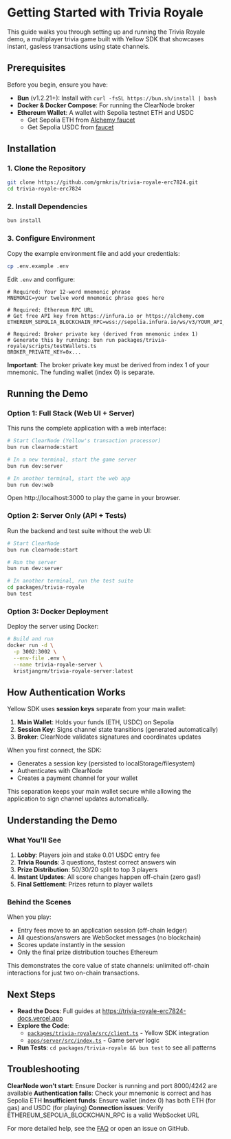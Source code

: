 # Getting Started with Trivia Royale

This guide walks you through setting up and running the Trivia Royale demo, a multiplayer trivia game built with Yellow SDK that showcases instant, gasless transactions using state channels.

## Prerequisites

Before you begin, ensure you have:

- **Bun** (v1.2.21+): Install with `curl -fsSL https://bun.sh/install | bash`
- **Docker & Docker Compose**: For running the ClearNode broker
- **Ethereum Wallet**: A wallet with Sepolia testnet ETH and USDC
  - Get Sepolia ETH from [Alchemy faucet](https://www.alchemy.com/faucets/ethereum-sepolia)
  - Get Sepolia USDC from [faucet](https://faucet.circle.com/)

## Installation

### 1. Clone the Repository

```bash
git clone https://github.com/grmkris/trivia-royale-erc7824.git
cd trivia-royale-erc7824
```

### 2. Install Dependencies

```bash
bun install
```

### 3. Configure Environment

Copy the example environment file and add your credentials:

```bash
cp .env.example .env
```

Edit `.env` and configure:

```env
# Required: Your 12-word mnemonic phrase
MNEMONIC=your twelve word mnemonic phrase goes here

# Required: Ethereum RPC URL
# Get free API key from https://infura.io or https://alchemy.com
ETHEREUM_SEPOLIA_BLOCKCHAIN_RPC=wss://sepolia.infura.io/ws/v3/YOUR_API_KEY

# Required: Broker private key (derived from mnemonic index 1)
# Generate this by running: bun run packages/trivia-royale/scripts/testWallets.ts
BROKER_PRIVATE_KEY=0x...
```

**Important**: The broker private key must be derived from index 1 of your mnemonic. The funding wallet (index 0) is separate.

## Running the Demo

### Option 1: Full Stack (Web UI + Server)

This runs the complete application with a web interface:

```bash
# Start ClearNode (Yellow's transaction processor)
bun run clearnode:start

# In a new terminal, start the game server
bun run dev:server

# In another terminal, start the web app
bun run dev:web
```

Open http://localhost:3000 to play the game in your browser.

### Option 2: Server Only (API + Tests)

Run the backend and test suite without the web UI:

```bash
# Start ClearNode
bun run clearnode:start

# Run the server
bun run dev:server

# In another terminal, run the test suite
cd packages/trivia-royale
bun test
```

### Option 3: Docker Deployment

Deploy the server using Docker:

```bash
# Build and run
docker run -d \
  -p 3002:3002 \
  --env-file .env \
  --name trivia-royale-server \
  kristjangrm/trivia-royale-server:latest
```

## How Authentication Works

Yellow SDK uses **session keys** separate from your main wallet:

1. **Main Wallet**: Holds your funds (ETH, USDC) on Sepolia
2. **Session Key**: Signs channel state transitions (generated automatically)
3. **Broker**: ClearNode validates signatures and coordinates updates

When you first connect, the SDK:
- Generates a session key (persisted to localStorage/filesystem)
- Authenticates with ClearNode
- Creates a payment channel for your wallet

This separation keeps your main wallet secure while allowing the application to sign channel updates automatically.

## Understanding the Demo

### What You'll See

1. **Lobby**: Players join and stake 0.01 USDC entry fee
2. **Trivia Rounds**: 3 questions, fastest correct answers win
3. **Prize Distribution**: 50/30/20 split to top 3 players
4. **Instant Updates**: All score changes happen off-chain (zero gas!)
5. **Final Settlement**: Prizes return to player wallets

### Behind the Scenes

When you play:
- Entry fees move to an application session (off-chain ledger)
- All questions/answers are WebSocket messages (no blockchain)
- Scores update instantly in the session
- Only the final prize distribution touches Ethereum

This demonstrates the core value of state channels: unlimited off-chain interactions for just two on-chain transactions.

## Next Steps

- **Read the Docs**: Full guides at https://trivia-royale-erc7824-docs.vercel.app
- **Explore the Code**:
  - [`packages/trivia-royale/src/client.ts`](https://github.com/grmkris/trivia-royale-erc7824/blob/main/packages/trivia-royale/src/client.ts) - Yellow SDK integration
  - [`apps/server/src/index.ts`](https://github.com/grmkris/trivia-royale-erc7824/blob/main/apps/server/src/index.ts) - Game server logic
- **Run Tests**: `cd packages/trivia-royale && bun test` to see all patterns

## Troubleshooting

**ClearNode won't start**: Ensure Docker is running and port 8000/4242 are available
**Authentication fails**: Check your mnemonic is correct and has Sepolia ETH
**Insufficient funds**: Ensure wallet (index 0) has both ETH (for gas) and USDC (for playing)
**Connection issues**: Verify ETHEREUM_SEPOLIA_BLOCKCHAIN_RPC is a valid WebSocket URL

For more detailed help, see the [FAQ](https://trivia-royale-erc7824-docs.vercel.app/docs/trivia-royale/faq) or open an issue on GitHub.
